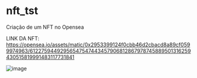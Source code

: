 # nft_tst
Criação de um NFT no Opensea


LINK DA NFT: https://opensea.io/assets/matic/0x2953399124f0cbb46d2cbacd8a89cf0599974963/61227594492956547547443457906812867978745889501316259430515819991483117731841

![image](https://github.com/user-attachments/assets/5809b2eb-6365-413a-843e-db54d91de8ac)

